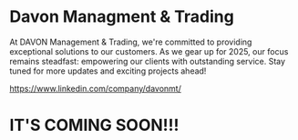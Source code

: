 
# Davon Managment &amp; Trading

At DAVON Management & Trading, we're committed to providing exceptional solutions to our customers. 
As we gear up for 2025, our focus remains steadfast: empowering our clients with outstanding service. 
Stay tuned for more updates and exciting projects ahead!

https://www.linkedin.com/company/davonmt/

# IT'S COMING SOON!!!
